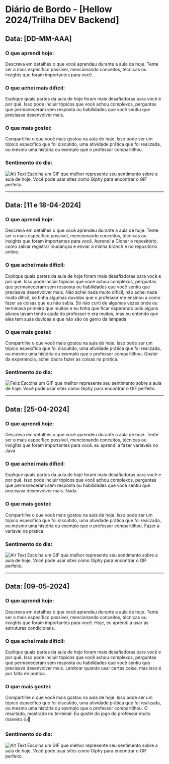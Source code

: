 # Diário de Bordo - [Hellow 2024/Trilha DEV Backend]

## Data: [DD-MM-AAA]

### O que aprendi hoje:
Descreva em detalhes o que você aprendeu durante a aula de hoje. Tente ser o mais específico possível, mencionando conceitos, técnicas ou insights que foram importantes para você.

### O que achei mais difícil:
Explique quais partes da aula de hoje foram mais desafiadoras para você e por quê. Isso pode incluir tópicos que você achou complexos, perguntas que permaneceram sem resposta ou habilidades que você sentiu que precisava desenvolver mais.

### O que mais gostei:
Compartilhe o que você mais gostou na aula de hoje. Isso pode ser um tópico específico que foi discutido, uma atividade prática que foi realizada, ou mesmo uma história ou exemplo que o professor compartilhou.

### Sentimento do dia:
![Alt Text](URL_DO_GIF)
Escolha um GIF que melhor represente seu sentimento sobre a aula de hoje. Você pode usar sites como Giphy para encontrar o GIF perfeito.

---
## Data: [11 e 18-04-2024]

### O que aprendi hoje:
Descreva em detalhes o que você aprendeu durante a aula de hoje. Tente ser o mais específico possível, mencionando conceitos, técnicas ou insights que foram importantes para você.
Aprendi a Clonar o repositório, como salvar registrar mudanças e enviar a minha branch e no repositório online.

### O que achei mais difícil:
Explique quais partes da aula de hoje foram mais desafiadoras para você e por quê. Isso pode incluir tópicos que você achou complexos, perguntas que permaneceram sem resposta ou habilidades que você sentiu que precisava desenvolver mais.
Não achei nada muito dificil, não achei nada muito dificil, só tinha algumas duvidas que o professor me ensinou a como fazer as coisas que eu não sabia. Só não curti de algumas vezes onde eu terminava primeiro que muitos e eu tinha que ficar esperando pois alguns alunos tavam tendo ajuda do professor e era muitos, mas eu entendo que eles tem suas duvidas e que não são os genio da lampada.

### O que mais gostei:
Compartilhe o que você mais gostou na aula de hoje. Isso pode ser um tópico específico que foi discutido, uma atividade prática que foi realizada, ou mesmo uma história ou exemplo que o professor compartilhou.
Gostei da experiencia, achei daora fazer as coisas na pratica.

### Sentimento do dia:
![Feliz](https://media.giphy.com/media/v1.Y2lkPTc5MGI3NjExbzd5dDNnMjN4dWw2bW4wOTVzbzF0ZjhoNjN5cnRodndzeDl1ZXc5dCZlcD12MV9pbnRlcm5hbF9naWZfYnlfaWQmY3Q9Zw/kiBcwEXegBTACmVOnE/giphy-downsized-large.gif)
Escolha um GIF que melhor represente seu sentimento sobre a aula de hoje. Você pode usar sites como Giphy para encontrar o GIF perfeito.

---

## Data: [25-04-2024]

### O que aprendi hoje:
Descreva em detalhes o que você aprendeu durante a aula de hoje. Tente ser o mais específico possível, mencionando conceitos, técnicas ou insights que foram importantes para você.
eu aprendi a fazer variaveis no Java

### O que achei mais difícil:
Explique quais partes da aula de hoje foram mais desafiadoras para você e por quê. Isso pode incluir tópicos que você achou complexos, perguntas que permaneceram sem resposta ou habilidades que você sentiu que precisava desenvolver mais.
Nada

### O que mais gostei:
Compartilhe o que você mais gostou na aula de hoje. Isso pode ser um tópico específico que foi discutido, uma atividade prática que foi realizada, ou mesmo uma história ou exemplo que o professor compartilhou.
Fazer a variavel na pratica

### Sentimento do dia:
![Alt Text](https://media1.tenor.com/m/i6izoAbmrfQAAAAC/eis.gif)
Escolha um GIF que melhor represente seu sentimento sobre a aula de hoje. Você pode usar sites como Giphy para encontrar o GIF perfeito.

---

## Data: [09-05-2024]

### O que aprendi hoje:
Descreva em detalhes o que você aprendeu durante a aula de hoje. Tente ser o mais específico possível, mencionando conceitos, técnicas ou insights que foram importantes para você.
Hoje, eu aprendi a usar as estruturas condicionais.

### O que achei mais difícil:
Explique quais partes da aula de hoje foram mais desafiadoras para você e por quê. Isso pode incluir tópicos que você achou complexos, perguntas que permaneceram sem resposta ou habilidades que você sentiu que precisava desenvolver mais.
Lembrar quando usar certas coisa, mas isso é por falta de pratica.

### O que mais gostei:
Compartilhe o que você mais gostou na aula de hoje. Isso pode ser um tópico específico que foi discutido, uma atividade prática que foi realizada, ou mesmo uma história ou exemplo que o professor compartilhou.
O resultado, mostrado no terminal. Eu gostei do jogo do professor muito maneiro 👍🤠

### Sentimento do dia:
![Alt Text](https://media1.tenor.com/m/sZuz3S4b9ncAAAAC/lebron-james-lebron.gif)
Escolha um GIF que melhor represente seu sentimento sobre a aula de hoje. Você pode usar sites como Giphy para encontrar o GIF perfeito.
